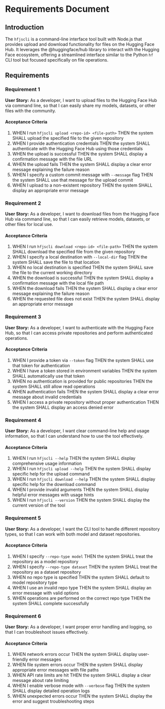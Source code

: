 # Requirements Document

## Introduction

The `hfjscli` is a command-line interface tool built with Node.js that provides upload and download functionality for files on the Hugging Face Hub. It leverages the @huggingface/hub library to interact with the Hugging Face ecosystem, offering a streamlined interface similar to the Python `hf` CLI tool but focused specifically on file operations.

## Requirements

### Requirement 1

**User Story:** As a developer, I want to upload files to the Hugging Face Hub via command line, so that I can easily share my models, datasets, or other files with the community.

#### Acceptance Criteria

1. WHEN I run `hfjscli upload <repo-id> <file-path>` THEN the system SHALL upload the specified file to the given repository
2. WHEN I provide authentication credentials THEN the system SHALL authenticate with the Hugging Face Hub using those credentials
3. WHEN the upload is successful THEN the system SHALL display a confirmation message with the file URL
4. WHEN the upload fails THEN the system SHALL display a clear error message explaining the failure reason
5. WHEN I specify a custom commit message with `--message` flag THEN the system SHALL use that message for the upload commit
6. WHEN I upload to a non-existent repository THEN the system SHALL display an appropriate error message

### Requirement 2

**User Story:** As a developer, I want to download files from the Hugging Face Hub via command line, so that I can easily retrieve models, datasets, or other files for local use.

#### Acceptance Criteria

1. WHEN I run `hfjscli download <repo-id> <file-path>` THEN the system SHALL download the specified file from the given repository
2. WHEN I specify a local destination with `--local-dir` flag THEN the system SHALL save the file to that location
3. WHEN no local destination is specified THEN the system SHALL save the file to the current working directory
4. WHEN the download is successful THEN the system SHALL display a confirmation message with the local file path
5. WHEN the download fails THEN the system SHALL display a clear error message explaining the failure reason
6. WHEN the requested file does not exist THEN the system SHALL display an appropriate error message

### Requirement 3

**User Story:** As a developer, I want to authenticate with the Hugging Face Hub, so that I can access private repositories and perform authenticated operations.

#### Acceptance Criteria

1. WHEN I provide a token via `--token` flag THEN the system SHALL use that token for authentication
2. WHEN I have a token stored in environment variables THEN the system SHALL automatically use that token
3. WHEN no authentication is provided for public repositories THEN the system SHALL still allow read operations
4. WHEN authentication fails THEN the system SHALL display a clear error message about invalid credentials
5. WHEN I access a private repository without proper authentication THEN the system SHALL display an access denied error

### Requirement 4

**User Story:** As a developer, I want clear command-line help and usage information, so that I can understand how to use the tool effectively.

#### Acceptance Criteria

1. WHEN I run `hfjscli --help` THEN the system SHALL display comprehensive usage information
2. WHEN I run `hfjscli upload --help` THEN the system SHALL display specific help for the upload command
3. WHEN I run `hfjscli download --help` THEN the system SHALL display specific help for the download command
4. WHEN I provide invalid arguments THEN the system SHALL display helpful error messages with usage hints
5. WHEN I run `hfjscli --version` THEN the system SHALL display the current version of the tool

### Requirement 5

**User Story:** As a developer, I want the CLI tool to handle different repository types, so that I can work with both model and dataset repositories.

#### Acceptance Criteria

1. WHEN I specify `--repo-type model` THEN the system SHALL treat the repository as a model repository
2. WHEN I specify `--repo-type dataset` THEN the system SHALL treat the repository as a dataset repository
3. WHEN no repo type is specified THEN the system SHALL default to model repository type
4. WHEN I use an invalid repo type THEN the system SHALL display an error message with valid options
5. WHEN operations are performed on the correct repo type THEN the system SHALL complete successfully

### Requirement 6

**User Story:** As a developer, I want proper error handling and logging, so that I can troubleshoot issues effectively.

#### Acceptance Criteria

1. WHEN network errors occur THEN the system SHALL display user-friendly error messages
2. WHEN file system errors occur THEN the system SHALL display appropriate error messages with file paths
3. WHEN API rate limits are hit THEN the system SHALL display a clear message about rate limiting
4. WHEN I enable verbose mode with `--verbose` flag THEN the system SHALL display detailed operation logs
5. WHEN unexpected errors occur THEN the system SHALL display the error and suggest troubleshooting steps
